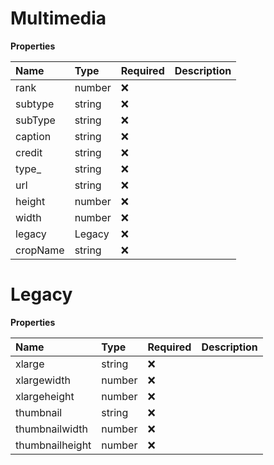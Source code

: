 # Multimedia

**Properties**

| Name     | Type   | Required | Description |
| :------- | :----- | :------- | :---------- |
| rank     | number | ❌       |             |
| subtype  | string | ❌       |             |
| subType  | string | ❌       |             |
| caption  | string | ❌       |             |
| credit   | string | ❌       |             |
| type\_   | string | ❌       |             |
| url      | string | ❌       |             |
| height   | number | ❌       |             |
| width    | number | ❌       |             |
| legacy   | Legacy | ❌       |             |
| cropName | string | ❌       |             |

# Legacy

**Properties**

| Name            | Type   | Required | Description |
| :-------------- | :----- | :------- | :---------- |
| xlarge          | string | ❌       |             |
| xlargewidth     | number | ❌       |             |
| xlargeheight    | number | ❌       |             |
| thumbnail       | string | ❌       |             |
| thumbnailwidth  | number | ❌       |             |
| thumbnailheight | number | ❌       |             |

<!-- This file was generated by liblab | https://liblab.com/ -->
